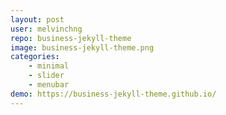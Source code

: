 ```yaml
---
layout: post
user: melvinchng
repo: business-jekyll-theme
image: business-jekyll-theme.png
categories: 
    - minimal
    - slider
    - menubar
demo: https://business-jekyll-theme.github.io/
---
```


